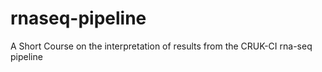# rnaseq-pipeline
A Short Course on the interpretation of results from the CRUK-CI rna-seq pipeline
